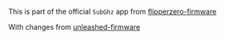 This is part of the official `SubGhz` app from [flipperzero-firmware](https://github.com/flipperdevices/flipperzero-firmware/tree/3217f286f03da119398586daf94c0723d28b872a/applications/main/subghz)

With changes from [unleashed-firmware
](https://github.com/DarkFlippers/unleashed-firmware/tree/3eac6ccd48a3851cf5d63bf7899b387a293e5319/applications/main/subghz)